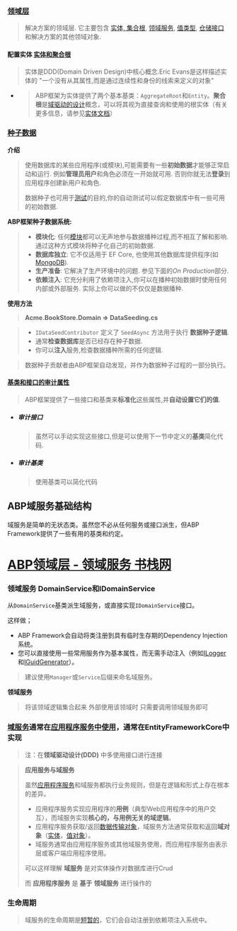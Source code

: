 ### [领域层](https://docs.abp.io/en/abp/latest/Tutorials/Part-6?UI=MVC&DB=EF)

> 解决方案的领域层. 它主要包含 [实体, 集合根](https://docs.abp.io/zh-Hans/abp/latest/Entities), [领域服务](https://docs.abp.io/en/abp/latest/Domain-Services), [值类型](https://docs.abp.io/zh-Hans/abp/latest/Value-Types), [仓储接口](https://docs.abp.io/zh-Hans/abp/latest/Repositories) 和解决方案的其他领域对象.

#### 配置实体   [实体和聚合根](https://docs.abp.io/zh-Hans/abp/latest/Entities)

> 实体是DDD(Domain Driven Design)中核心概念.Eric Evans是这样描述实体的 "一个没有从其属性,而是通过连续性和身份的线索来定义的对象"

- > ABP框架为实体提供了两个基本基类：`AggregateRoot`和`Entity`。**聚合根**是[域驱动的设计](https://docs.abp.io/en/abp/latest/Domain-Driven-Design)概念，可以将其视为直接查询和使用的根实体（有关更多信息，请参见[实体文档](https://docs.abp.io/en/abp/latest/Entities)）
  >
  > 



###  [种子数据](https://docs.abp.io/zh-Hans/abp/latest/Data-Seeding)

**介绍**

> 使用数据库的某些应用程序(或模块),可能需要有一些**初始数据**才能够正常启动和运行. 例如**管理员用户**和角色必须在一开始就可用. 否则你就无法**登录**到应用程序创建新用户和角色.
>
> 数据种子也可用于[测试](https://docs.abp.io/zh-Hans/abp/latest/Testing)的目的,你的自动测试可以假定数据库中有一些可用的初始数据.

**ABP框架种子数据系统:**

> - **模块化**: 任何[模块](https://docs.abp.io/zh-Hans/abp/latest/Module-Development-Basics)都可以无声地参与数据播种过程,而不相互了解和影响. 通过这种方式模块将种子化自己的初始数据.
> - **数据库独立**: 它不仅适用于 EF Core, 也使用其他数据库提供程序(如 [MongoDB](https://docs.abp.io/zh-Hans/abp/latest/MongoDB)).
> - **生产准备**: 它解决了生产环境中的问题. 参见下面的*On Production*部分.
> - **依赖注入**: 它充分利用了依赖项注入,你可以在播种初始数据时使用任何内部或外部服务. 实际上你可以做的不仅仅是数据播种.

**使用方法**

> **Acme.BookStore.Domain => DataSeeding.cs**

> - `IDataSeedContributor` 定义了 `SeedAsync` 方法用于执行 **数据种子逻辑**.
> - 通常**检查数据库**是否已经存在种子数据.
> - 你可以**注入**服务,检查数据播种所需的任何逻辑.

> 数据种子贡献者由ABP框架自动发现，并作为数据种子过程的一部分执行。





#### [基类和接口的审计属性](https://docs.abp.io/zh-Hans/abp/latest/Entities#%E5%9F%BA%E7%B1%BB%E5%92%8C%E6%8E%A5%E5%8F%A3%E7%9A%84%E5%AE%A1%E8%AE%A1%E5%B1%9E%E6%80%A7)

> ABP框架提供了一些接口和基类来**标准化**这些属性,并**自动设置它们的值**.

- ##### 审计接口

  > 虽然可以手动实现这些接口,但是可以使用下一节中定义的**基类**简化代码.

- #####  审计基类

  > 使用基类可以简化代码
  
  



##  ABP域服务基础结构

域服务是简单的无状态类。虽然您不必从任何服务或接口派生，但ABP Framework提供了一些有用的基类和约定。

# [ ABP领域层 - 领域服务 书栈网](https://www.bookstack.cn/read/abp/Markdown-Abp-3.4ABP%E9%A2%86%E5%9F%9F%E5%B1%82-%E9%A2%86%E5%9F%9F%E6%9C%8D%E5%8A%A1.md)

### 领域服务 DomainService和IDomainService

从`DomainService`基类派生域服务，或直接实现`IDomainService`接口。

这样做；

- ABP Framework会自动将类注册到具有临时生存期的Dependency Injection系统。
- 您可以直接使用一些常用服务作为基本属性，而无需手动注入（例如[ILogger](https://docs.abp.io/en/abp/latest/Logging)和[IGuidGenerator](https://docs.abp.io/en/abp/latest/Guid-Generation)）。

> 建议使用`Manager`或`Service`后缀来命名域服务。

**领域服务**

> 将该领域逻辑集合起来 外部使用该领域时 只需要调用领域服务即可

###   [域服务](https://docs.abp.io/en/abp/latest/Domain-Services)通常在[应用程序服务中使用](https://docs.abp.io/en/abp/latest/Application-Services)，通常在EntityFrameworkCore中实现

> 注：在**领域驱动设计(DDD)** 中多使用接口进行连接

>  **应用服务与域服务**
>
>  虽然[应用程序服务](https://docs.abp.io/en/abp/latest/Application-Services)和域服务都执行业务规则，但是在逻辑和形式上存在根本的差异。
>
>  - 应用程序服务实现应用程序的**用例**（典型Web应用程序中的用户交互），而域服务实现**核心的，与用例无关的域逻辑**。
>  - 应用程序服务获取/返回[数据传输对象](https://docs.abp.io/en/abp/latest/Data-Transfer-Objects)，域服务方法通常获取和返回**域对象**（[实体](https://docs.abp.io/en/abp/latest/Entities)，[值对象](https://docs.abp.io/en/abp/latest/Value-Objects)）。
>  - 域服务通常由应用程序服务或其他域服务使用，而应用程序服务由表示层或客户端应用程序使用。
>
>  可以这样理解  **域服务** 是对实体操作对数据库进行Crud
>
>  而 **应用程序服务**  是   **基于**    **领域服务** 进行操作的

### 生命周期

> 域服务的生命周期是[短暂的](https://docs.abp.io/en/abp/latest/Dependency-Injection)，它们会自动注册到依赖项注入系统中。